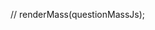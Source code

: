 <!-- // function onStatus(q) {
//   if (q.status === true) {
//     return `
//       <span class="icon has-text-success">
//         <i class="fas fa-check-square"></i><p>Понял</p>
//       </span>`;
//   } else {
//     return `
//       <span class="icon has-text-danger ">
//         <i class="fas fa-ban"></i><p>Не понял</p>
//       </span>`;
//   }
// }

// function onStatus(q) {
//   return `
//     <span class="icon ${q.status ? "has-text-success" : "has-text-danger"}">
//       <i class="fas ${q.status ? "fa-check-square" : "fa-ban"}"></i>
//       <p>${q.status ? "Понял" : "Не понял"}</p>
//     </span>
//   `;
// } -->

// renderMass(questionMassJs);